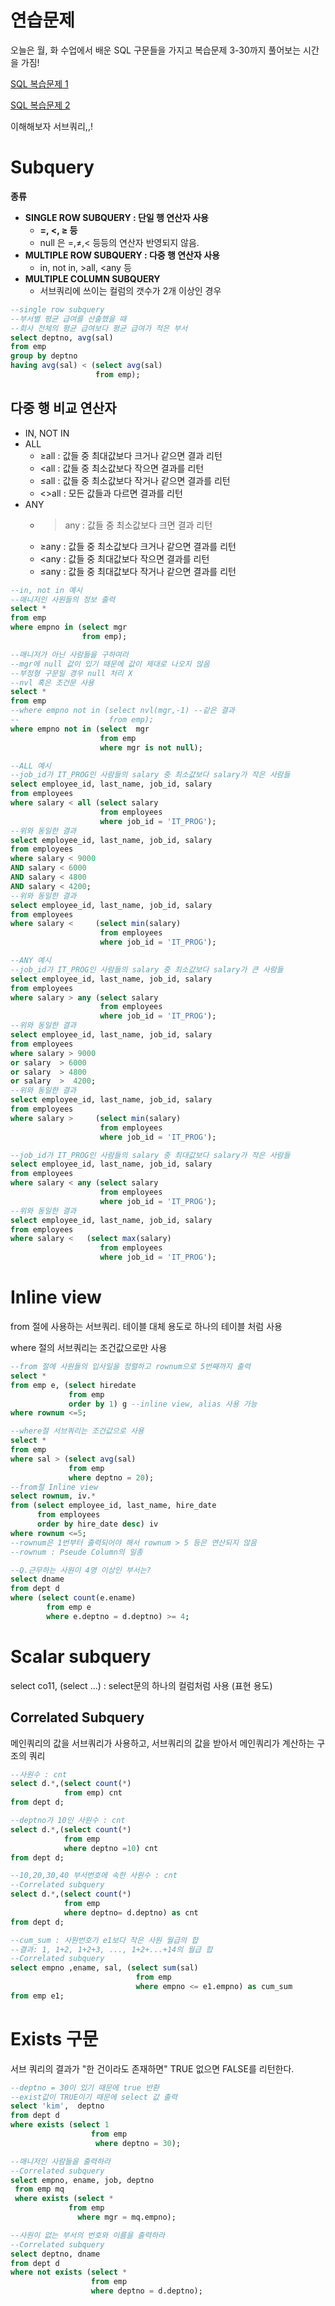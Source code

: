# 연습문제

오늘은 월, 화 수업에서 배운 SQL 구문들을 가지고 복습문제 3-30까지 풀어보는 시간을 가짐!

[SQL 복습문제 1](https://www.notion.so/SQL-1-955ebfa3647542638f546e6b89c6a0b3)

[SQL 복습문제 2](https://www.notion.so/SQL-2-144e22b55c2e4250a7d296117bb79b42)

이해해보자 서브쿼리,,!

# Subquery

**종류**

- **SINGLE ROW SUBQUERY : 단일 행 연산자 사용**
    - **=, <, ≥ 등**
    - null 은 =,≠,< 등등의 연산자 반영되지 않음.
- **MULTIPLE ROW SUBQUERY : 다중 행 연산자 사용**
    - in, not in, >all, <any 등
- **MULTIPLE COLUMN SUBQUERY**
    - 서브쿼리에 쓰이는 컬럼의 갯수가 2개 이상인 경우

```sql
--single row subquery
--부서별 평균 급여를 산출했을 때 
--회사 전체의 평균 급여보다 평균 급여가 적은 부서
select deptno, avg(sal)
from emp
group by deptno
having avg(sal) < (select avg(sal)
                   from emp);
```

## 다중 행 비교 연산자

- IN, NOT IN
- ALL
    - ≥all : 값들 중 최대값보다 크거나 같으면 결과 리턴
    - <all : 값들 중 최소값보다 작으면 결과를 리턴
    - ≤all : 값들 중 최소값보다 작거나 같으면 결과를 리턴
    - <>all : 모든 값들과 다르면 결과를 리턴
- ANY
    - >any : 값들 중 최소값보다 크면 결과 리턴
    - ≥any : 값들 중 최소값보다 크거나 같으면 결과를 리턴
    - <any : 값들 중 최대값보다 작으면 결과를 리턴
    - ≤any : 값들 중 최대값보다 작거나 같으면 결과를 리턴

```sql
--in, not in 예시
--매니저인 사원들의 정보 출력
select *
from emp
where empno in (select mgr
                from emp);

--매니저가 아닌 사람들을 구하여라
--mgr에 null 값이 있기 때문에 값이 제대로 나오지 않음
--부정형 구문일 경우 null 처리 X 
--nvl 혹은 조건문 사용
select *
from emp
--where empno not in (select nvl(mgr,-1) --같은 결과
--                    from emp);
where empno not in (select  mgr
                    from emp
                    where mgr is not null);

--ALL 예시
--job_id가 IT_PROG인 사람들의 salary 중 최소값보다 salary가 작은 사람들
select employee_id, last_name, job_id, salary
from employees
where salary < all (select salary
                    from employees
                    where job_id = 'IT_PROG');
--위와 동일한 결과
select employee_id, last_name, job_id, salary
from employees
where salary < 9000
AND salary < 6000
AND salary < 4800
AND salary < 4200;
--위와 동일한 결과
select employee_id, last_name, job_id, salary
from employees
where salary <     (select min(salary)
                    from employees
                    where job_id = 'IT_PROG');

--ANY 예시
--job_id가 IT_PROG인 사람들의 salary 중 최소값보다 salary가 큰 사람들
select employee_id, last_name, job_id, salary
from employees
where salary > any (select salary
                    from employees
                    where job_id = 'IT_PROG');
--위와 동일한 결과
select employee_id, last_name, job_id, salary
from employees
where salary > 9000
or salary  > 6000
or salary  > 4800
or salary  >  4200;
--위와 동일한 결과
select employee_id, last_name, job_id, salary
from employees
where salary >     (select min(salary)
                    from employees
                    where job_id = 'IT_PROG');

--job_id가 IT_PROG인 사람들의 salary 중 최대값보다 salary가 작은 사람들
select employee_id, last_name, job_id, salary
from employees
where salary < any (select salary
                    from employees
                    where job_id = 'IT_PROG');
--위와 동일한 결과
select employee_id, last_name, job_id, salary
from employees
where salary <   (select max(salary)
                    from employees
                    where job_id = 'IT_PROG');
```

# Inline view

from 절에 사용하는 서브쿼리. 테이블 대체 용도로 하나의 테이블 처럼 사용

where 절의 서브쿼리는 조건값으로만 사용

```sql
--from 절에 사원들의 입사일을 정렬하고 rownum으로 5번째까지 출력 
select *
from emp e, (select hiredate
             from emp
             order by 1) g --inline view, alias 사용 가능
where rownum <=5;

--where절 서브쿼리는 조건값으로 사용
select *
from emp
where sal > (select avg(sal)
             from emp
             where deptno = 20);
--from절 Inline view
select rownum, iv.*
from (select employee_id, last_name, hire_date
      from employees
      order by hire_date desc) iv
where rownum <=5;
--rownum은 1번부터 출력되어야 해서 rownum > 5 등은 연산되지 않음
--rownum : Pseude Column의 일종

--Q.근무하는 사원이 4명 이상인 부서는?
select dname
from dept d
where (select count(e.ename)
        from emp e
        where e.deptno = d.deptno) >= 4;
```

# Scalar subquery

select co11, (select ...) : select문의 하나의 컬럼처럼 사용 (표현 용도)

## Correlated Subquery

메인쿼리의 값을 서브쿼리가 사용하고, 서브쿼리의 값을 받아서 메인쿼리가 계산하는 구조의 쿼리

```sql
--사원수 : cnt
select d.*,(select count(*)
            from emp) cnt
from dept d;

--deptno가 10인 사원수 : cnt
select d.*,(select count(*)
            from emp
            where deptno =10) cnt
from dept d;

--10,20,30,40 부서번호에 속한 사원수 : cnt
--Correlated subquery
select d.*,(select count(*)
            from emp
            where deptno= d.deptno) as cnt
from dept d;

--cum_sum : 사원번호가 e1보다 작은 사원 월급의 합
--결과: 1, 1+2, 1+2+3, ..., 1+2+...+14의 월급 합
--Correlated subquery
select empno ,ename, sal, (select sum(sal)
                            from emp
                            where empno <= e1.empno) as cum_sum
from emp e1;
```

# Exists 구문

서브 쿼리의 결과가 "한 건이라도 존재하면" TRUE 없으면 FALSE를 리턴한다.

```sql
--deptno = 30이 있기 때문에 true 반환
--exist값이 TRUE이기 때문에 select 값 출력
select 'kim',  deptno
from dept d
where exists (select 1
                  from emp
                   where deptno = 30);

--매니저인 사람들을 출력하라
--Correlated subquery
select empno, ename, job, deptno
 from emp mq
 where exists (select *
             from emp
               where mgr = mq.empno);

--사원이 없는 부서의 번호와 이름을 출력하라
--Correlated subquery
select deptno, dname
from dept d
where not exists (select *
                  from emp
                  where deptno = d.deptno);
```